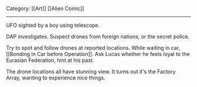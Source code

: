 Category: [[Art]] [[Alien Comic]]
___
UFO sighted by a boy using telescope. 

DAP investigates. Suspect drones from foreign nations, or the secret police. 

Try to spot and follow drones at reported locations. While waiting in car, [[Bonding in Car before Operation]]. Ask Lucas whether he feels loyal to the Eurasian Federation, hint at his past. 

The drone locations all have stunning view. It turns out it's the Factory Array, wanting to experience nice things. 

